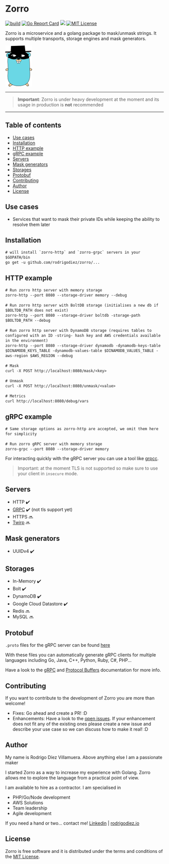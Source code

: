 # Zorro

[![build](	https://img.shields.io/travis/rodrigodiez/zorro/master.svg)](https://travis-ci.org/rodrigodiez/zorro)
[![Go Report Card](https://goreportcard.com/badge/github.com/rodrigodiez/zorro)](https://goreportcard.com/report/github.com/rodrigodiez/zorro)
[![](https://img.shields.io/badge/godoc-reference-5272B4.svg?style=flat-square)](https://godoc.org/github.com/rodrigodiez/zorro)
[![MIT License](https://img.shields.io/github/license/rodrigodiez/zorro.svg)](https://github.com/rodrigodiez/zorro/blob/master/LICENSE.md)

Zorro is a microservice and a golang package to mask/unmask strings. It supports multiple transports, storage engines and mask generators.

[![gopher](./gopher-zorro.png)](https://github.com/egonelbre/gophers)

---

> **Important**: Zorro is under heavy development at the moment and its usage in production is **not** recommended

---

## Table of contents
- [Use cases](#use-cases)
- [Installation](#installation)
- [HTTP example](#http-example)
- [gRPC example](#grpc-example)
- [Servers](#servers)
- [Mask generators](#mask-generators)
- [Storages](#storages)
- [Protobuf](#protobuf)
- [Contributing](#contributing)
- [Author](#author)
- [License](#License)

## Use cases
- Services that want to mask their private IDs while keeping the ability to resolve them later

## Installation
```
# will install `zorro-http` and `zorro-grpc` servers in your $GOPATH/bin
go get -u github.com/rodrigodiez/zorro/...
```

## HTTP example
```
# Run zorro http server with memory storage
zorro-http --port 8080 --storage-driver memory --debug

# Run zorro http server with BoltDB storage (initialises a new db if $BOLTDB_PATH does not exist)
zorro-http --port 8080 --storage-driver boltdb -storage-path $BOLTDB_PATH --debug

# Run zorro http server with DynamoDB storage (requires tables to configured with an ID -string- hash key and AWS credentials available in the environment)
zorro-http --port 8080 --storage-driver dynamodb -dynamodb-keys-table $DINAMODB_KEYS_TABLE -dynamodb-values-table $DINAMODB_VALUES_TABLE -aws-region $AWS_REGION --debug

# Mask
curl -X POST http://localhost:8080/mask/<key>

# Unmask
curl -X POST http://localhost:8080/unmask/<value>

# Metrics
curl http://localhost:8080/debug/vars
```

## gRPC example
```
# Same storage options as zorro-http are accepted, we omit them here for simplicity

# Run zorro gRPC server with memory storage
zorro-grpc --port 8080 --storage-driver memory
```

For interacting quickly with the gRPC server you can use a tool like [grpcc](https://github.com/njpatel/grpcc).

> Important: at the moment TLS is not supported so make sure to use your client in `insecure` mode.

## Servers
- HTTP :heavy_check_mark:
- [GRPC](https://grpc.io/) :heavy_check_mark: (not tls support yet)
- HTTPS :soon:
- [Twirp](https://github.com/twitchtv/twirp) :soon:

## Mask generators
- UUIDv4 :heavy_check_mark:

## Storages
- In-Memory :heavy_check_mark:
- Bolt :heavy_check_mark:
- DynamoDB :heavy_check_mark:
- Google Cloud Datastore :heavy_check_mark:
- Redis :soon:
- MySQL :soon:

## Protobuf
`.proto` files for the gRPC server can be found [here](../blow/master/pb)

With these files you can automatically generate gRPC clients for multiple languages including Go, Java, C++, Python, Ruby, C#, PHP...

Have a look to the [gRPC](https://grpc.io/) and [Protocol Buffers](https://developers.google.com/protocol-buffers/) documentation for more info.

## Contributing
If you want to contribute to the development of Zorro you are more than welcome!

- Fixes: Go ahead and create a PR! :D
- Enhancements: Have a look to the [open issues](https://github.com/rodrigodiez/zorro/issues). If your enhancement does not fit any of the existing ones please create a new issue and describe your use case so we can discuss how to make it real! :D

## Author
My name is Rodrigo Díez Villamuera. Above anything else I am a passionate maker

I started Zorro as a way to increase my experience with Golang. Zorro allows me to explore the language from a practical point of view.

I am available to hire as a contractor. I am specialised in

- PHP/Go/Node development
- AWS Solutions
- Team leadership
- Agile development

If you need a hand or two... contact me!
[Linkedin](https://www.linkedin.com/in/rodrigodiezvillamuera/) | [rodrigodiez.io](http://rodrigodiez.io)

## License
Zorro is free software and it is distributed under the terms and conditions of the [MIT License](https://choosealicense.com/licenses/mit/).
